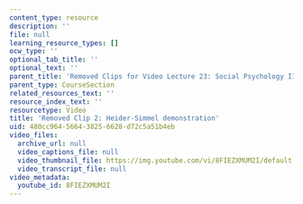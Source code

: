 ```yaml
---
content_type: resource
description: ''
file: null
learning_resource_types: []
ocw_type: ''
optional_tab_title: ''
optional_text: ''
parent_title: 'Removed Clips for Video Lecture 23: Social Psychology II'
parent_type: CourseSection
related_resources_text: ''
resource_index_text: ''
resourcetype: Video
title: 'Removed Clip 2: Heider-Simmel demonstration'
uid: 480cc964-5664-3825-6628-d72c5a51b4eb
video_files:
  archive_url: null
  video_captions_file: null
  video_thumbnail_file: https://img.youtube.com/vi/8FIEZXMUM2I/default.jpg
  video_transcript_file: null
video_metadata:
  youtube_id: 8FIEZXMUM2I
---
```

